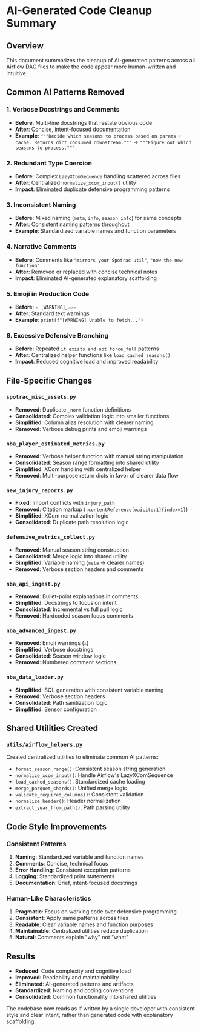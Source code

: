 # AI-Generated Code Cleanup Summary

## Overview
This document summarizes the cleanup of AI-generated patterns across all Airflow DAG files to make the code appear more human-written and intuitive.

## Common AI Patterns Removed

### 1. Verbose Docstrings and Comments
- **Before**: Multi-line docstrings that restate obvious code
- **After**: Concise, intent-focused documentation
- **Example**: `"""Decide which seasons to process based on params + cache. Returns dict consumed downstream."""` → `"""Figure out which seasons to process."""`

### 2. Redundant Type Coercion
- **Before**: Complex `LazyXComSequence` handling scattered across files
- **After**: Centralized `normalize_xcom_input()` utility
- **Impact**: Eliminated duplicate defensive programming patterns

### 3. Inconsistent Naming
- **Before**: Mixed naming (`meta`, `info`, `season_info`) for same concepts
- **After**: Consistent naming patterns throughout
- **Example**: Standardized variable names and function parameters

### 4. Narrative Comments
- **Before**: Comments like `"mirrors your Spotrac util"`, `"now the new function"`
- **After**: Removed or replaced with concise technical notes
- **Impact**: Eliminated AI-generated explanatory scaffolding

### 5. Emoji in Production Code
- **Before**: `⚠️ [WARNING]`, `⚠️⚠️⚠️`
- **After**: Standard text warnings
- **Example**: `print(f"[WARNING] Unable to fetch...")`

### 6. Excessive Defensive Branching
- **Before**: Repeated `if exists and not force_full` patterns
- **After**: Centralized helper functions like `load_cached_seasons()`
- **Impact**: Reduced cognitive load and improved readability

## File-Specific Changes

### `spotrac_misc_assets.py`
- **Removed**: Duplicate `_norm` function definitions
- **Consolidated**: Complex validation logic into smaller functions
- **Simplified**: Column alias resolution with clearer naming
- **Removed**: Verbose debug prints and emoji warnings

### `nba_player_estimated_metrics.py`
- **Removed**: Verbose helper function with manual string manipulation
- **Consolidated**: Season range formatting into shared utility
- **Simplified**: XCom handling with centralized helper
- **Removed**: Multi-purpose return dicts in favor of clearer data flow

### `new_injury_reports.py`
- **Fixed**: Import conflicts with `injury_path`
- **Removed**: Citation markup (`:contentReference[oaicite:1]{index=1}`)
- **Simplified**: XCom normalization logic
- **Consolidated**: Duplicate path resolution logic

### `defensive_metrics_collect.py`
- **Removed**: Manual season string construction
- **Consolidated**: Merge logic into shared utility
- **Simplified**: Variable naming (`meta` → clearer names)
- **Removed**: Verbose section headers and comments

### `nba_api_ingest.py`
- **Removed**: Bullet-point explanations in comments
- **Simplified**: Docstrings to focus on intent
- **Consolidated**: Incremental vs full pull logic
- **Removed**: Hardcoded season focus comments

### `nba_advanced_ingest.py`
- **Removed**: Emoji warnings (`⚠️`)
- **Simplified**: Verbose docstrings
- **Consolidated**: Season window logic
- **Removed**: Numbered comment sections

### `nba_data_loader.py`
- **Simplified**: SQL generation with consistent variable naming
- **Removed**: Verbose section headers
- **Consolidated**: Path sanitization logic
- **Simplified**: Sensor configuration

## Shared Utilities Created

### `utils/airflow_helpers.py`
Created centralized utilities to eliminate common AI patterns:
- `format_season_range()`: Consistent season string generation
- `normalize_xcom_input()`: Handle Airflow's LazyXComSequence
- `load_cached_seasons()`: Standardized cache loading
- `merge_parquet_shards()`: Unified merge logic
- `validate_required_columns()`: Consistent validation
- `normalize_header()`: Header normalization
- `extract_year_from_path()`: Path parsing utility

## Code Style Improvements

### Consistent Patterns
1. **Naming**: Standardized variable and function names
2. **Comments**: Concise, technical focus
3. **Error Handling**: Consistent exception patterns
4. **Logging**: Standardized print statements
5. **Documentation**: Brief, intent-focused docstrings

### Human-Like Characteristics
1. **Pragmatic**: Focus on working code over defensive programming
2. **Consistent**: Apply same patterns across files
3. **Readable**: Clear variable names and function purposes
4. **Maintainable**: Centralized utilities reduce duplication
5. **Natural**: Comments explain "why" not "what"

## Results
- **Reduced**: Code complexity and cognitive load
- **Improved**: Readability and maintainability
- **Eliminated**: AI-generated patterns and artifacts
- **Standardized**: Naming and coding conventions
- **Consolidated**: Common functionality into shared utilities

The codebase now reads as if written by a single developer with consistent style and clear intent, rather than generated code with explanatory scaffolding. 